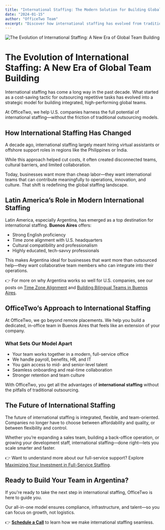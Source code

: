 ```yaml
---
title: "International Staffing: The Modern Solution for Building Global Teams"
date: "2024-01-15"
author: "OfficeTwo Team"
excerpt: "Discover how international staffing has evolved from traditional outsourcing to integrated global teams. Learn why Argentina is leading the way in modern international hiring."
---
```


![The Evolution of International Staffing: A New Era of Global Team Building](/images/evolution-international-staffing.jpg)

# The Evolution of International Staffing: A New Era of Global Team Building

International staffing has come a long way in the past decade. What started as a cost-saving tactic for outsourcing repetitive tasks has evolved into a strategic model for building integrated, high-performing global teams.  

At OfficeTwo, we help U.S. companies harness the full potential of international staffing—without the friction of traditional outsourcing models.

## How International Staffing Has Changed

A decade ago, international staffing largely meant hiring virtual assistants or offshore support roles in regions like the Philippines or India.  

While this approach helped cut costs, it often created disconnected teams, cultural barriers, and limited collaboration.  

Today, businesses want more than cheap labor—they want international teams that can contribute meaningfully to operations, innovation, and culture. That shift is redefining the global staffing landscape.

## Latin America’s Role in Modern International Staffing

Latin America, especially Argentina, has emerged as a top destination for international staffing. **Buenos Aires** offers:

- Strong English proficiency  
- Time zone alignment with U.S. headquarters  
- Cultural compatibility and professionalism  
- Highly educated, tech-savvy professionals  

This makes Argentina ideal for businesses that want more than outsourced help—they want collaborative team members who can integrate into their operations.

👉 For more on why Argentina works so well for U.S. companies, see our posts on [Time Zone Alignment](#) and [Building Bilingual Teams in Buenos Aires](#).

## OfficeTwo’s Approach to International Staffing

At OfficeTwo, we go beyond remote placements. We help you build a dedicated, in-office team in Buenos Aires that feels like an extension of your company.

### What Sets Our Model Apart

- Your team works together in a modern, full-service office  
- We handle payroll, benefits, HR, and IT  
- You gain access to mid- and senior-level talent  
- Seamless onboarding and real-time collaboration  
- Stronger retention and team culture  

With OfficeTwo, you get all the advantages of **international staffing** without the pitfalls of traditional outsourcing.

## The Future of International Staffing

The future of international staffing is integrated, flexible, and team-oriented. Companies no longer have to choose between affordability and quality, or between flexibility and control.  

Whether you’re expanding a sales team, building a back-office operation, or growing your development staff, international staffing—done right—lets you scale smarter and faster.

👉 Want to understand more about our full-service support? Explore [Maximizing Your Investment in Full-Service Staffing](#).

## Ready to Build Your Team in Argentina?

If you're ready to take the next step in international staffing, OfficeTwo is here to guide you.  

Our all-in-one model ensures compliance, infrastructure, and talent—so you can focus on growth, not logistics.

👉 **[Schedule a Call](https://www.officetwo.com/contact-us/)** to learn how we make international staffing seamless.
